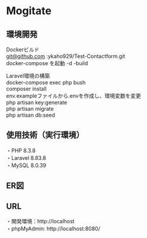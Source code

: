 # Mogitate  
## 環境開発  
Dockerビルド  
 git@github.com :ykaho929/Test-Contactform.git  
 docker-compose を起動 -d -build  

Laravel環境の構築  
 docker-compose exec php bush  
 composer install  
 env.exampleファイルから.envを作成し、環境変数を変更  
 php artisan key:generate  
 php artisan migrate  
 php artisan db:seed  

## 使用技術（実行環境）  
・PHP 8.3.8  
・Laravel 8.83.8  
・MySQL 8.0.39  
## ER図

## URL  
・開発環境：http://localhost  
・phpMyAdmin: http://localhost:8080/  
